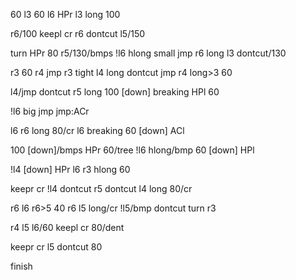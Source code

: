 60 l3 60 l6 HPr l3 long 100 

r6/100 keepl cr r6 dontcut l5/150

turn HPr 80 r5/130/bmps !l6 hlong small jmp r6 long l3 dontcut/130

r3 60 r4 jmp r3 tight l4 long dontcut jmp r4 long>3 60

l4/jmp dontcut r5 long 100 [down] breaking HPl 60

!l6 big jmp jmp:ACr

l6 r6 long 80/cr l6 breaking 60 [down] ACl

100 [down]/bmps HPr 60/tree !l6 hlong/bmp 60 [down] HPl

!l4 [down] HPr l6 r3 hlong 60

keepr cr !l4 dontcut r5 dontcut l4 long 80/cr

r6 l6 r6>5 40 r6 l5 long/cr !l5/bmp dontcut turn r3 

r4 l5 l6/60 keepl cr 80/dent

keepr cr l5 dontcut 80

finish
